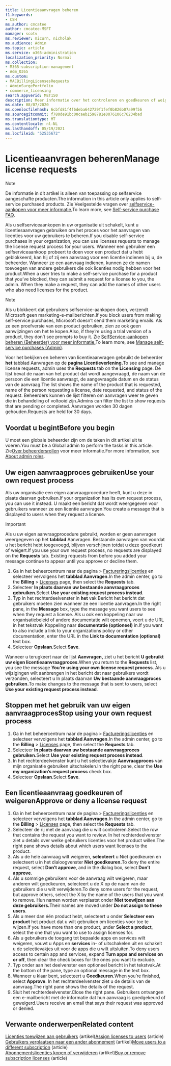 ```yaml
---
title: Licentieaanvragen beheren
f1.keywords:
- CSH
ms.author: cmcatee
author: cmcatee-MSFT
manager: scotv
ms.reviewer: micurn, nicholak
ms.audience: Admin
ms.topic: article
ms.service: o365-administration
localization_priority: Normal
ms.collection:
- M365-subscription-management
- Adm_O365
ms.custom:
- MACBillingLicensesRequests
- AdminSurgePortfolio
- commerce_licensing
search.appverid: MET150
description: Meer informatie over het controleren en goedkeuren of weigeren van licentieaanvragen van gebruikers voor uw Microsoft 365 voor bedrijven-abonnement.
ms.date: 08/07/2020
ms.openlocfilehash: 6cbfd81f4f6deba642729f1fef0b826b07a99f56
ms.sourcegitcommit: f780de91bc00caeb1598781e0076106c76234bad
ms.translationtype: MT
ms.contentlocale: nl-NL
ms.lasthandoff: 05/19/2021
ms.locfileid: "52535672"
---
```

# <a name="manage-license-requests"></a><span data-ttu-id="9c453-103">Licentieaanvragen beheren</span><span class="sxs-lookup"><span data-stu-id="9c453-103">Manage license requests</span></span>

> [!NOTE]
> <span data-ttu-id="9c453-104">De informatie in dit artikel is alleen van toepassing op selfservice aangeschafte producten.</span><span class="sxs-lookup"><span data-stu-id="9c453-104">The information in this article only applies to self-service purchased products.</span></span> <span data-ttu-id="9c453-105">Zie Veelgestelde vragen over [selfservice-aankopen voor meer informatie.](../subscriptions/self-service-purchase-faq.yml)</span><span class="sxs-lookup"><span data-stu-id="9c453-105">To learn more, see [Self-service purchase FAQ](../subscriptions/self-service-purchase-faq.yml).</span></span>

<span data-ttu-id="9c453-106">Als u selfserviceaankopen in uw organisatie uit schakelt, kunt u licentiesaanvragen gebruiken om het proces voor het aanvragen van licenties voor uw gebruikers te beheren.</span><span class="sxs-lookup"><span data-stu-id="9c453-106">If you disable self-service purchases in your organization, you can use licenses requests to manage the license request process for your users.</span></span> <span data-ttu-id="9c453-107">Wanneer een gebruiker een selfserviceaankoop probeert te doen voor een product dat u hebt geblokkeerd, kan hij of zij een aanvraag voor een licentie indienen bij u, de beheerder. Wanneer ze een aanvraag indienen, kunnen ze de namen toevoegen van andere gebruikers die ook licenties nodig hebben voor het product.</span><span class="sxs-lookup"><span data-stu-id="9c453-107">When a user tries to make a self-service purchase for a product that you’ve blocked, they can submit a request for a license to you, the admin. When they make a request, they can add the names of other users who also need licenses for the product.</span></span>

> [!NOTE]
> <span data-ttu-id="9c453-108">Als u blokkeert dat gebruikers selfservice-aankopen doen, verzendt Microsoft geen marketing-e-mailberichten.</span><span class="sxs-lookup"><span data-stu-id="9c453-108">If you block users from making self-service purchases, Microsoft doesn’t send them marketing emails.</span></span> <span data-ttu-id="9c453-109">Als ze een proefversie van een product gebruiken, zien ze ook geen aanwijzingen om het te kopen.</span><span class="sxs-lookup"><span data-stu-id="9c453-109">Also, if they’re using a trial version of a product, they don’t see prompts to buy it.</span></span> <span data-ttu-id="9c453-110">Zie [SelfService-aankopen beheren (Beheerder) voor meer informatie.](../subscriptions/manage-self-service-purchases-admins.md)</span><span class="sxs-lookup"><span data-stu-id="9c453-110">To learn more, see [Manage self-service purchases (Admin)](../subscriptions/manage-self-service-purchases-admins.md).</span></span>

<span data-ttu-id="9c453-111">Voor het bekijken en beheren van licentieaanvragen gebruikt de beheerder **het** tabblad Aanvragen op de **pagina Licentieverlening.**</span><span class="sxs-lookup"><span data-stu-id="9c453-111">To see and manage license requests, admin uses the **Requests** tab on the **Licensing** page.</span></span> <span data-ttu-id="9c453-112">De lijst bevat de naam van het product dat wordt aangevraagd, de naam van de persoon die een licentie aanvraagt, de aangevraagde datum en de status van de aanvraag.</span><span class="sxs-lookup"><span data-stu-id="9c453-112">The list shows the name of the product that is requested, name of the person requesting a license, date requested, and status of the request.</span></span> <span data-ttu-id="9c453-113">Beheerders kunnen de lijst filteren om aanvragen weer te geven die in behandeling of voltooid zijn.</span><span class="sxs-lookup"><span data-stu-id="9c453-113">Admins can filter the list to show requests that are pending or completed.</span></span> <span data-ttu-id="9c453-114">Aanvragen worden 30 dagen gehouden.</span><span class="sxs-lookup"><span data-stu-id="9c453-114">Requests are held for 30 days.</span></span>

## <a name="before-you-begin"></a><span data-ttu-id="9c453-115">Voordat u begint</span><span class="sxs-lookup"><span data-stu-id="9c453-115">Before you begin</span></span>

<span data-ttu-id="9c453-116">U moet een globale beheerder zijn om de taken in dit artikel uit te voeren.</span><span class="sxs-lookup"><span data-stu-id="9c453-116">You must be a Global admin to perform the tasks in this article.</span></span> <span data-ttu-id="9c453-117">Zie[Over beheerdersrollen](../../admin/add-users/about-admin-roles.md) voor meer informatie.</span><span class="sxs-lookup"><span data-stu-id="9c453-117">For more information, see [About admin roles](../../admin/add-users/about-admin-roles.md).</span></span>

## <a name="use-your-own-request-process"></a><span data-ttu-id="9c453-118">Uw eigen aanvraagproces gebruiken</span><span class="sxs-lookup"><span data-stu-id="9c453-118">Use your own request process</span></span>

<span data-ttu-id="9c453-119">Als uw organisatie een eigen aanvraagprocedure heeft, kunt u deze in plaats daarvan gebruiken.</span><span class="sxs-lookup"><span data-stu-id="9c453-119">If your organization has its own request process, you can use it instead.</span></span> <span data-ttu-id="9c453-120">U maakt een bericht dat wordt weergegeven voor gebruikers wanneer ze een licentie aanvragen.</span><span class="sxs-lookup"><span data-stu-id="9c453-120">You create a message that is displayed to users when they request a license.</span></span>

> [!IMPORTANT]
> <span data-ttu-id="9c453-121">Als u uw eigen aanvraagprocedure gebruikt, worden er geen aanvragen weergegeven op het **tabblad** Aanvragen. Bestaande aanvragen van voordat u het bericht hebt toegevoegd, blijven verschijnen totdat u deze goedkeurt of weigert.</span><span class="sxs-lookup"><span data-stu-id="9c453-121">If you use your own request process, no requests are displayed on the **Requests** tab. Existing requests from before you added your message continue to appear until you approve or decline them.</span></span>

1. <span data-ttu-id="9c453-122">Ga in het beheercentrum naar de pagina   >  <a href="https://go.microsoft.com/fwlink/p/?linkid=842264" target="_blank">Factureringslicenties</a> en selecteer vervolgens het **tabblad Aanvragen.**</span><span class="sxs-lookup"><span data-stu-id="9c453-122">In the admin center, go to the **Billing** > <a href="https://go.microsoft.com/fwlink/p/?linkid=842264" target="_blank">Licenses</a> page, then select the **Requests** tab.</span></span>
2. <span data-ttu-id="9c453-123">Selecteer **In plaats daarvan uw bestaande aanvraagproces gebruiken.**</span><span class="sxs-lookup"><span data-stu-id="9c453-123">Select **Use your existing request process instead**.</span></span>
3. <span data-ttu-id="9c453-124">Typ in het rechterdeelvenster in **het** vak Bericht het bericht dat gebruikers moeten zien wanneer ze een licentie aanvragen.</span><span class="sxs-lookup"><span data-stu-id="9c453-124">In the right pane, in the **Message** box, type the message you want users to see when they request a license.</span></span> <span data-ttu-id="9c453-125">Als u ook een koppeling naar uw organisatiebeleid of andere documentatie wilt opnemen, voert u de URL in het tekstvak Koppeling naar **documentatie (optioneel)** in.</span><span class="sxs-lookup"><span data-stu-id="9c453-125">If you want to also include a link to your organizations policy or other documentation, enter the URL in the **Link to documentation (optional)** text box.</span></span>
4. <span data-ttu-id="9c453-126">Selecteer **Opslaan**.</span><span class="sxs-lookup"><span data-stu-id="9c453-126">Select **Save**.</span></span>

<span data-ttu-id="9c453-127">Wanneer u terugkeert naar de lijst **Aanvragen,** ziet u het bericht **U gebruikt uw eigen licentieaanvraagproces.**</span><span class="sxs-lookup"><span data-stu-id="9c453-127">When you return to the **Requests** list, you see the message **You’re using your own license request process**.</span></span> <span data-ttu-id="9c453-128">Als u wijzigingen wilt aanbrengen in het bericht dat naar gebruikers wordt verzonden, selecteert u In plaats daarvan **Uw bestaande aanvraagproces gebruiken.**</span><span class="sxs-lookup"><span data-stu-id="9c453-128">To make changes to the message that is sent to users, select **Use your existing request process instead**.</span></span>

## <a name="stop-using-your-own-request-process"></a><span data-ttu-id="9c453-129">Stoppen met het gebruik van uw eigen aanvraagproces</span><span class="sxs-lookup"><span data-stu-id="9c453-129">Stop using your own request process</span></span>

1. <span data-ttu-id="9c453-130">Ga in het beheercentrum naar de pagina   >  <a href="https://go.microsoft.com/fwlink/p/?linkid=842264" target="_blank">Factureringslicenties</a> en selecteer vervolgens het **tabblad Aanvragen.**</span><span class="sxs-lookup"><span data-stu-id="9c453-130">In the admin center, go to the **Billing** > <a href="https://go.microsoft.com/fwlink/p/?linkid=842264" target="_blank">Licenses</a> page, then select the **Requests** tab.</span></span>
2. <span data-ttu-id="9c453-131">Selecteer **In plaats daarvan uw bestaande aanvraagproces gebruiken.**</span><span class="sxs-lookup"><span data-stu-id="9c453-131">Select **Use your existing request process instead**.</span></span>
3. <span data-ttu-id="9c453-132">In het rechterdeelvenster kunt u het selectievakje **Aanvraagproces** van mijn organisatie gebruiken uitschakelen.</span><span class="sxs-lookup"><span data-stu-id="9c453-132">In the right pane, clear the **Use my organization’s request process** check box.</span></span>
4. <span data-ttu-id="9c453-133">Selecteer **Opslaan**.</span><span class="sxs-lookup"><span data-stu-id="9c453-133">Select **Save**.</span></span>

## <a name="approve-or-deny-a-license-request"></a><span data-ttu-id="9c453-134">Een licentieaanvraag goedkeuren of weigeren</span><span class="sxs-lookup"><span data-stu-id="9c453-134">Approve or deny a license request</span></span>

1. <span data-ttu-id="9c453-135">Ga in het beheercentrum naar de pagina   >  <a href="https://go.microsoft.com/fwlink/p/?linkid=842264" target="_blank">Factureringslicenties</a> en selecteer vervolgens het **tabblad Aanvragen.**</span><span class="sxs-lookup"><span data-stu-id="9c453-135">In the admin center, go to the **Billing** > <a href="https://go.microsoft.com/fwlink/p/?linkid=842264" target="_blank">Licenses</a> page, then select the **Requests** tab.</span></span>
2. <span data-ttu-id="9c453-136">Selecteer de rij met de aanvraag die u wilt controleren.</span><span class="sxs-lookup"><span data-stu-id="9c453-136">Select the row that contains the request you want to review.</span></span> <span data-ttu-id="9c453-137">In het rechterdeelvenster ziet u details over welke gebruikers licenties voor het product willen.</span><span class="sxs-lookup"><span data-stu-id="9c453-137">The right pane shows details about which users want licenses to the product.</span></span>
3. <span data-ttu-id="9c453-138">Als u de hele aanvraag wilt weigeren, **selecteert** u Niet goedkeuren en selecteert u in het dialoogvenster **Niet goedkeuren.**</span><span class="sxs-lookup"><span data-stu-id="9c453-138">To deny the entire request, select **Don’t approve**, and in the dialog box, select **Don’t approve**.</span></span>
4. <span data-ttu-id="9c453-139">Als u sommige gebruikers voor de aanvraag wilt weigeren, maar anderen wilt goedkeuren, selecteert u de X op de naam van de gebruikers die u wilt verwijderen.</span><span class="sxs-lookup"><span data-stu-id="9c453-139">To deny some users for the request, but approve others, select the X by the name of the users that you want to remove.</span></span> <span data-ttu-id="9c453-140">Hun namen worden verplaatst onder **Niet toewijzen aan deze gebruikers.**</span><span class="sxs-lookup"><span data-stu-id="9c453-140">Their names are moved under **Do not assign to these users**.</span></span>
5. <span data-ttu-id="9c453-141">Als u meer dan één product hebt, selecteert u onder **Selecteer een product** het product dat u wilt gebruiken om licenties voor toe te wijzen.</span><span class="sxs-lookup"><span data-stu-id="9c453-141">If you have more than one product, under **Select a product**, select the one that you want to use to assign licenses for.</span></span>
6. <span data-ttu-id="9c453-142">Als u gebruikers de toegang tot bepaalde apps en services wilt weigeren, vouwt u Apps en **services** in- of uitschakelen uit en schakelt u de selectievakjes uit voor de apps die u wilt uitsluiten.</span><span class="sxs-lookup"><span data-stu-id="9c453-142">To deny users access to certain app and services, expand **Turn apps and services on or off**, then clear the check boxes for the ones you want to exclude.</span></span>
7. <span data-ttu-id="9c453-143">Typ onder aan het deelvenster een optioneel bericht in het tekstvak.</span><span class="sxs-lookup"><span data-stu-id="9c453-143">At the bottom of the pane, type an optional message in the text box.</span></span>
8. <span data-ttu-id="9c453-144">Wanneer u klaar bent, selecteert u **Goedkeuren.**</span><span class="sxs-lookup"><span data-stu-id="9c453-144">When you’re finished, select **Approve**.</span></span> <span data-ttu-id="9c453-145">In het rechterdeelvenster ziet u de details van de aanvraag.</span><span class="sxs-lookup"><span data-stu-id="9c453-145">The right pane shows the details of the request.</span></span>
9. <span data-ttu-id="9c453-146">Sluit het rechterdeelvenster.</span><span class="sxs-lookup"><span data-stu-id="9c453-146">Close the right pane.</span></span>
    <span data-ttu-id="9c453-147">Gebruikers ontvangen een e-mailbericht met de informatie dat hun aanvraag is goedgekeurd of geweigerd.</span><span class="sxs-lookup"><span data-stu-id="9c453-147">Users receive an email that says their request was approved or denied.</span></span>

## <a name="related-content"></a><span data-ttu-id="9c453-148">Verwante onderwerpen</span><span class="sxs-lookup"><span data-stu-id="9c453-148">Related content</span></span>

<span data-ttu-id="9c453-149">[Licenties toewijzen aan gebruikers](../../admin/manage/assign-licenses-to-users.md) (artikel)</span><span class="sxs-lookup"><span data-stu-id="9c453-149">[Assign licenses to users](../../admin/manage/assign-licenses-to-users.md) (article)</span></span>\
<span data-ttu-id="9c453-150">[Gebruikers verplaatsen naar een ander abonnement](../subscriptions/move-users-different-subscription.md) (artikel)</span><span class="sxs-lookup"><span data-stu-id="9c453-150">[Move users to a different subscription](../subscriptions/move-users-different-subscription.md) (article)</span></span>\
<span data-ttu-id="9c453-151">[Abonnementslicenties kopen of verwijderen](buy-licenses.md) (artikel)</span><span class="sxs-lookup"><span data-stu-id="9c453-151">[Buy or remove subscription licenses](buy-licenses.md) (article)</span></span>
